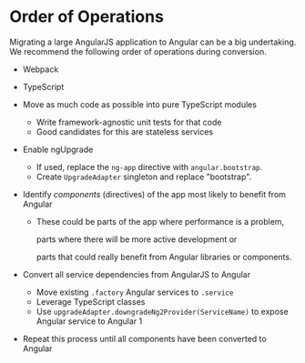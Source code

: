 # Order of Operations

Migrating a large AngularJS application to Angular can be a big undertaking. We recommend the following order of operations during conversion.

- Webpack
- TypeScript
- Move as much code as possible into pure TypeScript modules
  - Write framework-agnostic unit tests for that code
  - Good candidates for this are stateless services
- Enable ngUpgrade
  - If used, replace the `ng-app` directive with `angular.bootstrap`.
  - Create `UpgradeAdapter` singleton and replace "bootstrap".
- Identify _components_ \(directives\) of the app most likely to benefit from Angular

  - These could be parts of the app where performance is a problem,

    parts where there will be more active development or

    parts that could really benefit from Angular libraries or components.

- Convert all service dependencies from AngularJS to Angular
  - Move existing `.factory` Angular services to `.service`
  - Leverage TypeScript classes
  - Use `upgradeAdapter.downgradeNg2Provider(ServiceName)` to expose Angular service to Angular 1
- Repeat this process until all components have been converted to Angular
